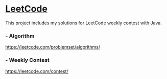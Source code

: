 # [LeetCode](https://leetcode.com/)
This project includes my solutions for LeetCode weekly contest with Java.

### - Algorithm

https://leetcode.com/problemset/algorithms/

### - Weekly Contest

https://leetcode.com/contest/
